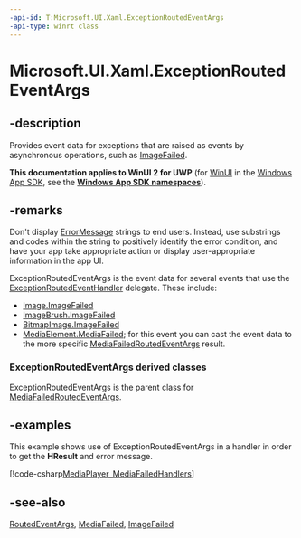 ```yaml
---
-api-id: T:Microsoft.UI.Xaml.ExceptionRoutedEventArgs
-api-type: winrt class
---
```


<!-- Class syntax.
public class ExceptionRoutedEventArgs : Windows.UI.Xaml.RoutedEventArgs, Windows.UI.Xaml.IExceptionRoutedEventArgs
-->

# Microsoft.UI.Xaml.ExceptionRoutedEventArgs

## -description
Provides event data for exceptions that are raised as events by asynchronous operations, such as [ImageFailed](../microsoft.ui.xaml.controls/image_imagefailed.md).

**This documentation applies to WinUI 2 for UWP** (for [WinUI](/windows/apps/winui/winui3/) in the [Windows App SDK](/windows/apps/windows-app-sdk/), see the **[Windows App SDK namespaces](/windows/windows-app-sdk/api/winrt/)**).

## -remarks
Don't display [ErrorMessage](exceptionroutedeventargs_errormessage.md) strings to end users. Instead, use substrings and codes within the string to positively identify the error condition, and have your app take appropriate action or display user-appropriate information in the app UI.

ExceptionRoutedEventArgs is the event data for several events that use the [ExceptionRoutedEventHandler](exceptionroutedeventhandler.md) delegate. These include:
+ [Image.ImageFailed](../microsoft.ui.xaml.controls/image_imagefailed.md)
+ [ImageBrush.ImageFailed](../microsoft.ui.xaml.media/imagebrush_imagefailed.md)
+ [BitmapImage.ImageFailed](../microsoft.ui.xaml.media.imaging/bitmapimage_imagefailed.md)
+ [MediaElement.MediaFailed](../microsoft.ui.xaml.controls/mediaelement_mediafailed.md); for this event you can cast the event data to the more specific [MediaFailedRoutedEventArgs](mediafailedroutedeventargs.md) result.


### **ExceptionRoutedEventArgs** derived classes

ExceptionRoutedEventArgs is the parent class for [MediaFailedRoutedEventArgs](mediafailedroutedeventargs.md).

## -examples
This example shows use of ExceptionRoutedEventArgs in a handler in order to get the **HResult** and error message.



[!code-csharp[MediaPlayer_MediaFailedHandlers](../microsoft.ui.xaml/code/MediaPlayerQuickStart/csharp/MainPage.xaml.cs#SnippetMediaPlayer_MediaFailedHandlers)]

## -see-also
[RoutedEventArgs](routedeventargs.md), [MediaFailed](../microsoft.ui.xaml.controls/mediaelement_mediafailed.md), [ImageFailed](../microsoft.ui.xaml.controls/image_imagefailed.md)
